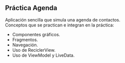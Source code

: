 ## Práctica Agenda  
Aplicación sencilla que simula una agenda de contactos.  
Conceptos que se practican e integran en la práctica:
- Componentes gráficos.
- Fragmentos.
- Navegación.
- Uso de ReciclerView.
- Uso de ViewModel y LiveData.
